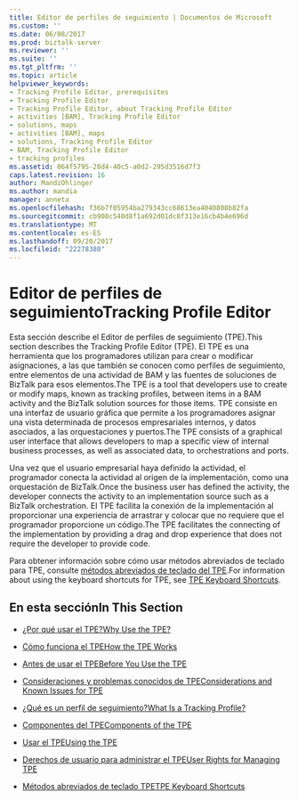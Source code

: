 ```yaml
---
title: Editor de perfiles de seguimiento | Documentos de Microsoft
ms.custom: ''
ms.date: 06/08/2017
ms.prod: biztalk-server
ms.reviewer: ''
ms.suite: ''
ms.tgt_pltfrm: ''
ms.topic: article
helpviewer_keywords:
- Tracking Profile Editor, prerequisites
- Tracking Profile Editor
- Tracking Profile Editor, about Tracking Profile Editor
- activities [BAM], Tracking Profile Editor
- solutions, maps
- activities [BAM], maps
- solutions, Tracking Profile Editor
- BAM, Tracking Profile Editor
- tracking profiles
ms.assetid: 064f5795-28d4-40c5-a0d2-295d3516d7f3
caps.latest.revision: 16
author: MandiOhlinger
ms.author: mandia
manager: anneta
ms.openlocfilehash: f36b7f05954ba279343cc68613ea4040808b82fa
ms.sourcegitcommit: cb908c540d8f1a692d01dc8f313e16cb4b4e696d
ms.translationtype: MT
ms.contentlocale: es-ES
ms.lasthandoff: 09/20/2017
ms.locfileid: "22278380"
---
```

# <a name="tracking-profile-editor"></a><span data-ttu-id="7b2df-102">Editor de perfiles de seguimiento</span><span class="sxs-lookup"><span data-stu-id="7b2df-102">Tracking Profile Editor</span></span>
<span data-ttu-id="7b2df-103">Esta sección describe el Editor de perfiles de seguimiento (TPE).</span><span class="sxs-lookup"><span data-stu-id="7b2df-103">This section describes the Tracking Profile Editor (TPE).</span></span> <span data-ttu-id="7b2df-104">El TPE es una herramienta que los programadores utilizan para crear o modificar asignaciones, a las que también se conocen como perfiles de seguimiento, entre elementos de una actividad de BAM y las fuentes de soluciones de BizTalk para esos elementos.</span><span class="sxs-lookup"><span data-stu-id="7b2df-104">The TPE is a tool that developers use to create or modify maps, known as tracking profiles, between items in a BAM activity and the BizTalk solution sources for those items.</span></span> <span data-ttu-id="7b2df-105">TPE consiste en una interfaz de usuario gráfica que permite a los programadores asignar una vista determinada de procesos empresariales internos, y datos asociados, a las orquestaciones y puertos.</span><span class="sxs-lookup"><span data-stu-id="7b2df-105">The TPE consists of a graphical user interface that allows developers to map a specific view of internal business processes, as well as associated data, to orchestrations and ports.</span></span>  
  
 <span data-ttu-id="7b2df-106">Una vez que el usuario empresarial haya definido la actividad, el programador conecta la actividad al origen de la implementación, como una orquestación de BizTalk.</span><span class="sxs-lookup"><span data-stu-id="7b2df-106">Once the business user has defined the activity, the developer connects the activity to an implementation source such as a BizTalk orchestration.</span></span> <span data-ttu-id="7b2df-107">El TPE facilita la conexión de la implementación al proporcionar una experiencia de arrastrar y colocar que no requiere que el programador proporcione un código.</span><span class="sxs-lookup"><span data-stu-id="7b2df-107">The TPE facilitates the connecting of the implementation by providing a drag and drop experience that does not require the developer to provide code.</span></span>  
  
 <span data-ttu-id="7b2df-108">Para obtener información sobre cómo usar métodos abreviados de teclado para TPE, consulte [métodos abreviados de teclado del TPE](../core/tpe-keyboard-shortcuts.md).</span><span class="sxs-lookup"><span data-stu-id="7b2df-108">For information about using the keyboard shortcuts for TPE, see [TPE Keyboard Shortcuts](../core/tpe-keyboard-shortcuts.md).</span></span>  
  
## <a name="in-this-section"></a><span data-ttu-id="7b2df-109">En esta sección</span><span class="sxs-lookup"><span data-stu-id="7b2df-109">In This Section</span></span>  
  
-   [<span data-ttu-id="7b2df-110">¿Por qué usar el TPE?</span><span class="sxs-lookup"><span data-stu-id="7b2df-110">Why Use the TPE?</span></span>](../core/why-use-the-tpe.md)  
  
-   [<span data-ttu-id="7b2df-111">Cómo funciona el TPE</span><span class="sxs-lookup"><span data-stu-id="7b2df-111">How the TPE Works</span></span>](../core/how-the-tpe-works.md)  
  
-   [<span data-ttu-id="7b2df-112">Antes de usar el TPE</span><span class="sxs-lookup"><span data-stu-id="7b2df-112">Before You Use the TPE</span></span>](../core/before-you-use-the-tpe.md)  
  
-   [<span data-ttu-id="7b2df-113">Consideraciones y problemas conocidos de TPE</span><span class="sxs-lookup"><span data-stu-id="7b2df-113">Considerations and Known Issues for TPE</span></span>](../core/considerations-and-known-issues-for-tpe.md)  
  
-   [<span data-ttu-id="7b2df-114">¿Qué es un perfil de seguimiento?</span><span class="sxs-lookup"><span data-stu-id="7b2df-114">What Is a Tracking Profile?</span></span>](../core/what-is-a-tracking-profile.md)  
  
-   [<span data-ttu-id="7b2df-115">Componentes del TPE</span><span class="sxs-lookup"><span data-stu-id="7b2df-115">Components of the TPE</span></span>](../core/components-of-the-tpe.md)  
  
-   [<span data-ttu-id="7b2df-116">Usar el TPE</span><span class="sxs-lookup"><span data-stu-id="7b2df-116">Using the TPE</span></span>](../core/using-the-tpe.md)  
  
-   [<span data-ttu-id="7b2df-117">Derechos de usuario para administrar el TPE</span><span class="sxs-lookup"><span data-stu-id="7b2df-117">User Rights for Managing TPE</span></span>](../core/user-rights-for-managing-tpe.md)  
  
-   [<span data-ttu-id="7b2df-118">Métodos abreviados de teclado TPE</span><span class="sxs-lookup"><span data-stu-id="7b2df-118">TPE Keyboard Shortcuts</span></span>](../core/tpe-keyboard-shortcuts.md)